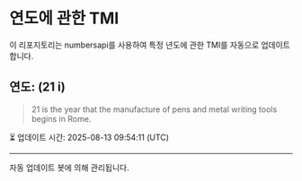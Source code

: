 
# 연도에 관한 TMI

이 리포지토리는 numbersapi를 사용하여 특정 년도에 관한 TMI를 자동으로 업데이트합니다.

## 연도: (21 i)
> 21 is the year that the manufacture of pens and metal writing tools begins in Rome.

⏳ 업데이트 시간: 2025-08-13 09:54:11 (UTC)

---
자동 업데이트 봇에 의해 관리됩니다.
